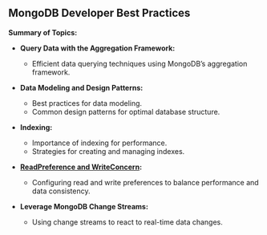 ## MongoDB Developer Best Practices

**Summary of Topics:**

- **Query Data with the Aggregation Framework:**
  - Efficient data querying techniques using MongoDB’s aggregation framework.

- **Data Modeling and Design Patterns:**
  - Best practices for data modeling.
  - Common design patterns for optimal database structure.

- **Indexing:**
  - Importance of indexing for performance.
  - Strategies for creating and managing indexes.

- **[ReadPreference and WriteConcern](https://github.com/ralphsawaya/ovh/blob/main/MongoDoc/mongodb_08_Read%20performance%20%26%20write%20concerns/guide.en-gb.md):**
  - Configuring read and write preferences to balance performance and data consistency.

- **Leverage MongoDB Change Streams:**
  - Using change streams to react to real-time data changes.










